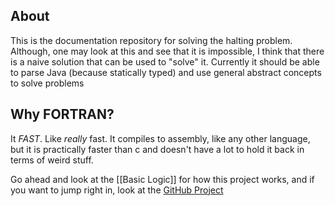 ## About
This is the documentation repository for solving the halting problem. Although, one may look at this and see that it is impossible, I think that there is a naive solution that can be used to "solve" it. Currently it should be able to parse Java (because statically typed) and use general abstract concepts to solve problems

## Why FORTRAN?

It _FAST_. Like *really* fast. It compiles to assembly, like any other language, but it is practically faster than c and doesn't have a lot to hold it back in terms of weird stuff.

Go ahead and look at the [[Basic Logic]] for how this project works, and if you want to jump right in, look at the [GitHub Project](https://github.com/sssssssssnake/HaltingMachineReader)
